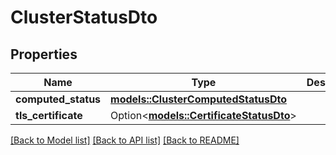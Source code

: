 # ClusterStatusDto

## Properties

Name | Type | Description | Notes
------------ | ------------- | ------------- | -------------
**computed_status** | [**models::ClusterComputedStatusDto**](ClusterComputedStatusDto.md) |  | 
**tls_certificate** | Option<[**models::CertificateStatusDto**](CertificateStatusDto.md)> |  | [optional]

[[Back to Model list]](../README.md#documentation-for-models) [[Back to API list]](../README.md#documentation-for-api-endpoints) [[Back to README]](../README.md)


